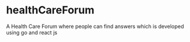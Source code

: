 # healthCareForum
A Health Care Forum where people can find answers which is developed using go and react js


<!-- Security scan triggered at 2025-09-01 23:17:23 -->